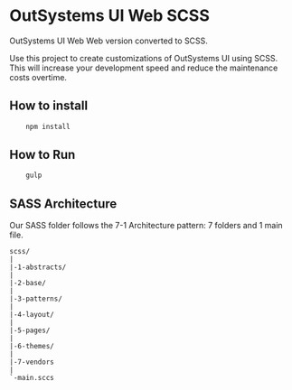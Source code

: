 # OutSystems UI Web SCSS

OutSystems UI Web Web version converted to SCSS.

Use this project to create customizations of OutSystems UI using SCSS.
This will increase your development speed and reduce the maintenance costs overtime.

## How to install

```bash
    npm install
```

## How to Run

```bash
    gulp
```

## SASS Architecture

Our SASS folder follows the 7-1 Architecture pattern: 7 folders and 1 main file.

    scss/
    |
    |-1-abstracts/
    |
    |-2-base/
    |
    |-3-patterns/
    |
    |-4-layout/
    |
    |-5-pages/
    |
    |-6-themes/
    |
    |-7-vendors
    |
    `-main.sccs
